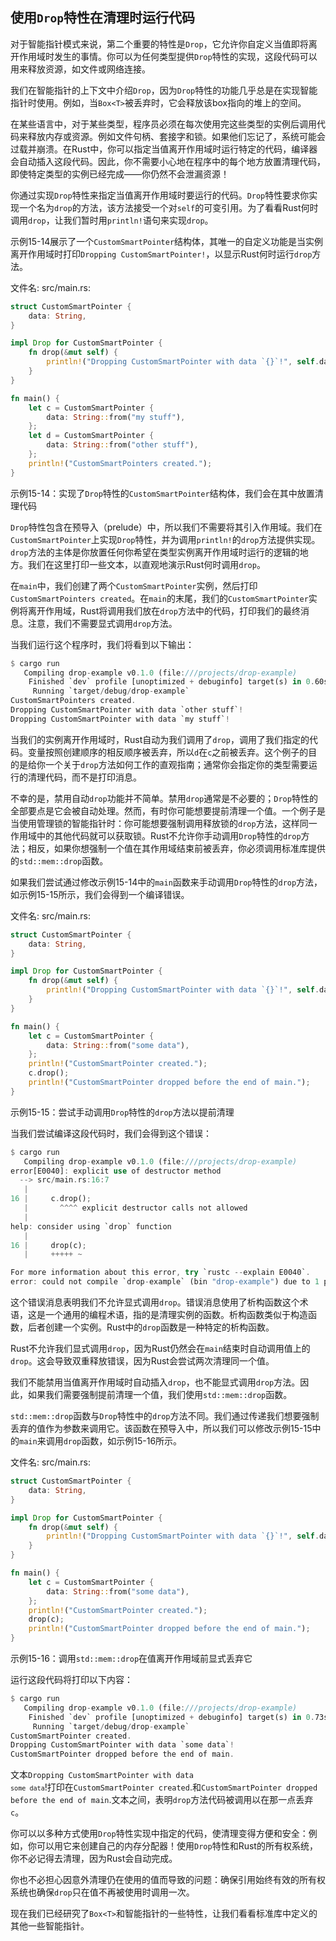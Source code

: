 ## 使用`Drop`特性在清理时运行代码

对于智能指针模式来说，第二个重要的特性是`Drop`，它允许你自定义当值即将离开作用域时发生的事情。你可以为任何类型提供`Drop`特性的实现，这段代码可以用来释放资源，如文件或网络连接。

我们在智能指针的上下文中介绍`Drop`，因为`Drop`特性的功能几乎总是在实现智能指针时使用。例如，当`Box<T>`被丢弃时，它会释放该box指向的堆上的空间。

在某些语言中，对于某些类型，程序员必须在每次使用完这些类型的实例后调用代码来释放内存或资源。例如文件句柄、套接字和锁。如果他们忘记了，系统可能会过载并崩溃。在Rust中，你可以指定当值离开作用域时运行特定的代码，编译器会自动插入这段代码。因此，你不需要小心地在程序中的每个地方放置清理代码，即使特定类型的实例已经完成——你仍然不会泄漏资源！

你通过实现`Drop`特性来指定当值离开作用域时要运行的代码。`Drop`特性要求你实现一个名为`drop`的方法，该方法接受一个对`self`的可变引用。为了看看Rust何时调用`drop`，让我们暂时用`println!`语句来实现`drop`。

示例15-14展示了一个`CustomSmartPointer`结构体，其唯一的自定义功能是当实例离开作用域时打印`Dropping CustomSmartPointer!`，以显示Rust何时运行`drop`方法。

文件名: src/main.rs:

```rust
struct CustomSmartPointer {
    data: String,
}

impl Drop for CustomSmartPointer {
    fn drop(&mut self) {
        println!("Dropping CustomSmartPointer with data `{}`!", self.data);
    }
}

fn main() {
    let c = CustomSmartPointer {
        data: String::from("my stuff"),
    };
    let d = CustomSmartPointer {
        data: String::from("other stuff"),
    };
    println!("CustomSmartPointers created.");
}
```

示例15-14：实现了`Drop`特性的`CustomSmartPointer`结构体，我们会在其中放置清理代码

`Drop`特性包含在预导入（prelude）中，所以我们不需要将其引入作用域。我们在`CustomSmartPointer`上实现`Drop`特性，并为调用`println!`的`drop`方法提供实现。`drop`方法的主体是你放置任何你希望在类型实例离开作用域时运行的逻辑的地方。我们在这里打印一些文本，以直观地演示Rust何时调用`drop`。

在`main`中，我们创建了两个`CustomSmartPointer`实例，然后打印`CustomSmartPointers created`。在`main`的末尾，我们的`CustomSmartPointer`实例将离开作用域，Rust将调用我们放在`drop`方法中的代码，打印我们的最终消息。注意，我们不需要显式调用`drop`方法。

当我们运行这个程序时，我们将看到以下输出：

```rust
$ cargo run
   Compiling drop-example v0.1.0 (file:///projects/drop-example)
    Finished `dev` profile [unoptimized + debuginfo] target(s) in 0.60s
     Running `target/debug/drop-example`
CustomSmartPointers created.
Dropping CustomSmartPointer with data `other stuff`!
Dropping CustomSmartPointer with data `my stuff`!
```

当我们的实例离开作用域时，Rust自动为我们调用了`drop`，调用了我们指定的代码。变量按照创建顺序的相反顺序被丢弃，所以`d`在`c`之前被丢弃。这个例子的目的是给你一个关于`drop`方法如何工作的直观指南；通常你会指定你的类型需要运行的清理代码，而不是打印消息。

不幸的是，禁用自动`drop`功能并不简单。禁用`drop`通常是不必要的；`Drop`特性的全部要点是它会被自动处理。然而，有时你可能想要提前清理一个值。一个例子是当使用管理锁的智能指针时：你可能想要强制调用释放锁的`drop`方法，这样同一作用域中的其他代码就可以获取锁。Rust不允许你手动调用`Drop`特性的`drop`方法；相反，如果你想强制一个值在其作用域结束前被丢弃，你必须调用标准库提供的`std::mem::drop`函数。

如果我们尝试通过修改示例15-14中的`main`函数来手动调用`Drop`特性的`drop`方法，如示例15-15所示，我们会得到一个编译错误。

文件名: src/main.rs:

```rust
struct CustomSmartPointer {
    data: String,
}

impl Drop for CustomSmartPointer {
    fn drop(&mut self) {
        println!("Dropping CustomSmartPointer with data `{}`!", self.data);
    }
}

fn main() {
    let c = CustomSmartPointer {
        data: String::from("some data"),
    };
    println!("CustomSmartPointer created.");
    c.drop();
    println!("CustomSmartPointer dropped before the end of main.");
}
```

示例15-15：尝试手动调用`Drop`特性的`drop`方法以提前清理

当我们尝试编译这段代码时，我们会得到这个错误：

```rust
$ cargo run
   Compiling drop-example v0.1.0 (file:///projects/drop-example)
error[E0040]: explicit use of destructor method
  --> src/main.rs:16:7
   |
16 |     c.drop();
   |       ^^^^ explicit destructor calls not allowed
   |
help: consider using `drop` function
   |
16 |     drop(c);
   |     +++++ ~

For more information about this error, try `rustc --explain E0040`.
error: could not compile `drop-example` (bin "drop-example") due to 1 previous error
```

这个错误消息表明我们不允许显式调用`drop`。错误消息使用了析构函数这个术语，这是一个通用的编程术语，指的是清理实例的函数。析构函数类似于构造函数，后者创建一个实例。Rust中的`drop`函数是一种特定的析构函数。

Rust不允许我们显式调用`drop`，因为Rust仍然会在`main`结束时自动调用值上的`drop`。这会导致双重释放错误，因为Rust会尝试两次清理同一个值。

我们不能禁用当值离开作用域时自动插入`drop`，也不能显式调用`drop`方法。因此，如果我们需要强制提前清理一个值，我们使用`std::mem::drop`函数。

`std::mem::drop`函数与`Drop`特性中的`drop`方法不同。我们通过传递我们想要强制丢弃的值作为参数来调用它。该函数在预导入中，所以我们可以修改示例15-15中的`main`来调用`drop`函数，如示例15-16所示。

文件名: src/main.rs:

```rust
struct CustomSmartPointer {
    data: String,
}

impl Drop for CustomSmartPointer {
    fn drop(&mut self) {
        println!("Dropping CustomSmartPointer with data `{}`!", self.data);
    }
}

fn main() {
    let c = CustomSmartPointer {
        data: String::from("some data"),
    };
    println!("CustomSmartPointer created.");
    drop(c);
    println!("CustomSmartPointer dropped before the end of main.");
}
```

示例15-16：调用`std::mem::drop`在值离开作用域前显式丢弃它

运行这段代码将打印以下内容：

```rust
$ cargo run
   Compiling drop-example v0.1.0 (file:///projects/drop-example)
    Finished `dev` profile [unoptimized + debuginfo] target(s) in 0.73s
     Running `target/debug/drop-example`
CustomSmartPointer created.
Dropping CustomSmartPointer with data `some data`!
CustomSmartPointer dropped before the end of main.
```

文本<code>Dropping CustomSmartPointer with data `some data`</code>!打印在`CustomSmartPointer created`.和`CustomSmartPointer dropped before the end of main`.文本之间，表明`drop`方法代码被调用以在那一点丢弃`c`。

你可以以多种方式使用`Drop`特性实现中指定的代码，使清理变得方便和安全：例如，你可以用它来创建自己的内存分配器！使用`Drop`特性和Rust的所有权系统，你不必记得去清理，因为Rust会自动完成。

你也不必担心因意外清理仍在使用的值而导致的问题：确保引用始终有效的所有权系统也确保`drop`只在值不再被使用时调用一次。

现在我们已经研究了`Box<T>`和智能指针的一些特性，让我们看看标准库中定义的其他一些智能指针。